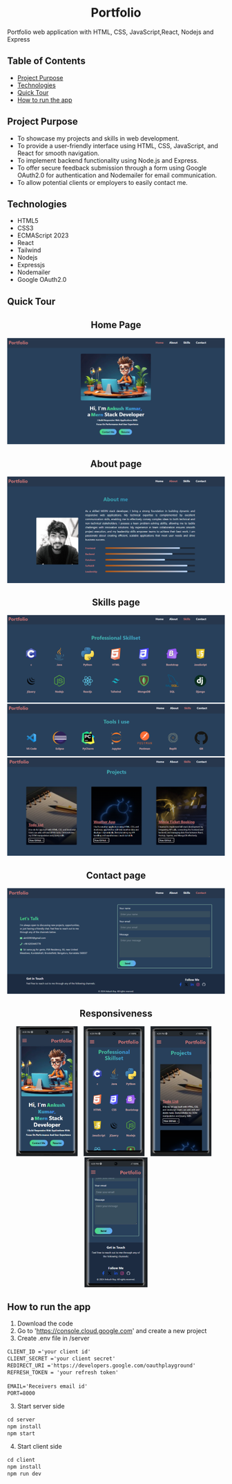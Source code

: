 <h1 align="center">Portfolio</h1>

Portfolio web application with HTML, CSS, JavaScript,React, Nodejs and Express

## Table of Contents
* [Project Purpose](#project-purpose)
* [Technologies](#technologies)
* [Quick Tour](#quick-tour)
* [How to run the app](#how-to-run-the-app)


## Project Purpose
* To showcase my projects and skills in web development.
* To provide a user-friendly interface using HTML, CSS, JavaScript, and React for smooth navigation.
* To implement backend functionality using Node.js and Express.
* To offer secure feedback submission through a form using Google OAuth2.0 for authentication and Nodemailer for email communication.
* To allow potential clients or employers to easily contact me.

## Technologies
* HTML5
* CSS3
* ECMAScript 2023
* React
* Tailwind
* Nodejs
* Expressjs
* Nodemailer
* Google OAuth2.0


## Quick Tour
<h2 align="center">Home Page</h2>
<p align="center">
    <img src="./images/home.png">
</p>

<h2 align="center">About page</h2>
<p align="center">
    <img src="./images/about.png">
</p>
<h2 align="center">Skills page</h2>
<p align="center">
    <img src="./images/professional.png">
    <img src="./images/tools.png">
    <img src="./images/project.png">
</p>
<h2 align="center">Contact page</h2>
<p align="center">
    <img src="./images/footer.png">
</p>


<h2 align="center">Responsiveness</h2>
<p align="center">
    <img src="./images/res1.png" height="300" style="margin-right: 10px;">
    <img src="./images/res2.png" height="300" style="margin-right: 10px;">
    <img src="./images/res3.png" height="300" style="margin-right: 10px;">
    <img src="./images/res4.png" height="300">
</p>


## How to run the app
1. Download the code
2. Go to 'https://console.cloud.google.com' and create a new project
3. Create .env file in /server
```
CLIENT_ID ='your client id'
CLIENT_SECRET ='your client secret'
REDIRECT_URI ='https://developers.google.com/oauthplayground'
REFRESH_TOKEN = 'your refresh token'

EMAIL='Receivers email id'
PORT=8000
```
3. Start server side
```
cd server
npm install
npm start
```
4. Start client side
```
cd client
npm install
npm run dev
```








